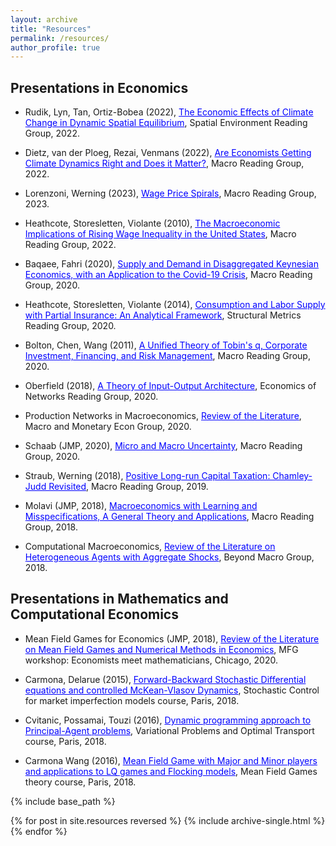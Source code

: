 ```yaml
---
layout: archive
title: "Resources"
permalink: /resources/
author_profile: true
---
```


## Presentations in Economics

- Rudik, Lyn, Tan, Ortiz-Bobea (2022), <a href='https://thomasbourany.github.io/files/resources/ReadingGroup_ThBourany_RLTO_2022.pdf' style="color:blue">The Economic Effects of Climate Change in Dynamic Spatial Equilibrium</a>, Spatial Environment Reading Group, 2022.

- Dietz, van der Ploeg, Rezai, Venmans (2022), <a href='https://thomasbourany.github.io/files/resources/ReadingGroup_Climate_IAMs.pdf' style="color:blue">Are Economists Getting Climate Dynamics Right and Does it Matter?</a>, Macro Reading Group, 2022. 

- Lorenzoni, Werning (2023), <a href='https://thomasbourany.github.io/files/resources/ReadingGroup_Wage_price_spirals.pdf' style="color:blue">Wage Price Spirals</a>, Macro Reading Group, 2023. 

- Heathcote, Storesletten, Violante (2010), <a href='https://thomasbourany.github.io/files/resources/ReadingGroup_ThBourany_HSV_2010_JPE.pdf' style="color:blue">The Macroeconomic Implications of Rising Wage Inequality in the United States</a>, Macro Reading Group, 2022. 

- Baqaee, Fahri (2020), <a href='https://thomasbourany.github.io/files/resources/FahriBaqaee_2020_Disagg_ASAD_Covid.pdf' style="color:blue">Supply and Demand in Disaggregated Keynesian Economics, with an Application to the Covid-19 Crisis</a>, Macro Reading Group, 2020. 

- Heathcote, Storesletten, Violante (2014), <a href='https://thomasbourany.github.io/files/resources/HSV_Conso-Labor-RiskSharing.pdf' style="color:blue">Consumption and Labor Supply with Partial Insurance: An Analytical Framework</a>, Structural Metrics Reading Group, 2020. 

- Bolton, Chen, Wang (2011), <a href='https://thomasbourany.github.io/files/resources/ReadingGroup_Boltonetal_2011_UnifiedQtheory_ThB.pdf' style="color:blue">A Unified Theory of Tobin's q, Corporate Investment, Financing, and Risk Management</a>, Macro Reading Group, 2020. 

- Oberfield (2018), <a href='https://thomasbourany.github.io/files/resources/Oberfield2018_IOArchitecture_ThB.pdf' style="color:blue">A Theory of Input-Output Architecture</a>, Economics of Networks Reading Group, 2020. 

- Production Networks in Macroeconomics, <a href='https://thomasbourany.github.io/files/resources/ThBourany_NetworkforMacro.pdf' style="color:blue">Review of the Literature</a>, Macro and Monetary Econ Group, 2020. 

- Schaab (JMP, 2020), <a href='https://thomasbourany.github.io/files/resources/Slides_Schaab_JMP.pdf' style="color:blue">Micro and Macro Uncertainty</a>, Macro Reading Group, 2020. 

- Straub, Werning (2018), <a href='https://thomasbourany.github.io/files/resources/ReadingGroup_TBourany_StraubWerning_CapitalTaxation.pdf' style="color:blue">Positive Long-run Capital Taxation: Chamley-Judd Revisited</a>, Macro Reading Group, 2019. 

- Molavi (JMP, 2018), <a href='https://thomasbourany.github.io/files/resources/ReadingGroup_TBourany_MolaviJMP.pdf' style="color:blue">Macroeconomics with Learning and Misspecifications, A General Theory and Applications</a>, Macro Reading Group, 2018. 

- Computational Macroeconomics, <a href='https://thomasbourany.github.io/files/resources/W1_TBourany_HA_AggShocks.pdf' style="color:blue">Review of the Literature on Heterogeneous Agents with Aggregate Shocks</a>, Beyond Macro Group, 2018. <br>


## Presentations in Mathematics and Computational Economics

- Mean Field Games for Economics (JMP, 2018), <a href='https://thomasbourany.github.io/files/resources/Workshop_Numerics_MFGs_TBourany.pdf' style="color:blue">Review of the Literature on Mean Field Games and Numerical Methods in Economics</a>, MFG workshop: Economists meet mathematicians, Chicago, 2020. 

- Carmona, Delarue (2015), <a href='https://thomasbourany.github.io/files/resources/Slides Thomas Bourany FBSDE & MKV control.pdf' style="color:blue">Forward-Backward Stochastic Differential equations and controlled McKean-Vlasov Dynamics</a>, Stochastic Control for market imperfection models course, Paris, 2018. 

- Cvitanic, Possamai, Touzi (2016), <a href='https://thomasbourany.github.io/files/resources/CvitanicPossamaiTouzi_soutenance.pdf' style="color:blue">Dynamic programming approach to Principal-Agent problems</a>, Variational Problems and Optimal Transport course, Paris, 2018. 

- Carmona Wang (2016), <a href='https://thomasbourany.github.io/files/resources/Carmona Wang MajMin Slides Soutenance.pdf' style="color:blue">Mean Field Game with Major and Minor players and applications to LQ games and Flocking models</a>, Mean Field Games theory course, Paris, 2018. 

{% include base_path %}

{% for post in site.resources reversed %}
  {% include archive-single.html %}
{% endfor %}
